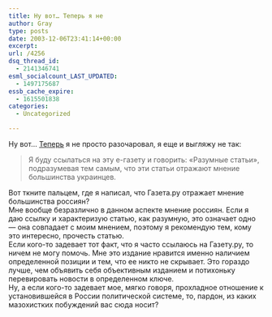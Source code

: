 ```yaml
---
title: Ну вот… Теперь я не
author: Gray
type: posts
date: 2003-12-06T23:41:14+00:00
excerpt:
url: /4256
dsq_thread_id:
  - 2141346741
esml_socialcount_LAST_UPDATED:
  - 1497175687
essb_cache_expire:
  - 1615501838
categories:
  - Uncategorized

---
```








Ну вот&#8230; <a href="http://www.searchengines.ru/cgi-bin/blog/mt-comments.cgi?entry_id=2476" target="_blank">Теперь</a> я не просто разочаровал, я еще и выгляжу не так:



> Я буду ссылаться на эту е-газету и говорить: &#171;Разумные статьи&#187;, подразумевая тем самым, что эти статьи отражают мнение большинства украинцев. 



Вот ткните пальцем, где я написал, что Газета.ру отражает мнение большинства россиян?  
Мне вообще безразлично в данном аспекте мнение россиян. Если я даю ссылку и характеризую статью, как разумную, это означает одно &#8212; она совпадает с моим мнением, поэтому я рекомендую тем, кому это интересно, прочесть статью.  
Если кого-то задевает тот факт, что я часто ссылаюсь на Газету.ру, то ничем не могу помочь. Мне это издание нравится именно наличием определенной позиции и тем, что ее никто не скрывает. Это гораздо лучше, чем объявить себя объективным изданием и потихоньку перевировать новости в определенном ключе.  
Ну, а если кого-то задевает мое, мягко говоря, прохладное отношение к установившейся в России политической системе, то, пардон, из каких мазохистких побуждений вас сюда носит?